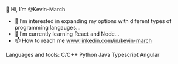 👋 Hi, I’m @Kevin-March
- 👀 I’m interested in expanding my options with diferent types of programming langauges...
- 🌱 I’m currently learning React and Node...
- 📫 How to reach me www.linkedin.com/in/kevin-march

Languages and tools:
C/C++
Python
Java
Typescript
Angular

<!---
Kevin-March/Kevin-March is a ✨ special ✨ repository because its `README.md` (this file) appears on your GitHub profile.
You can click the Preview link to take a look at your changes.
--->

